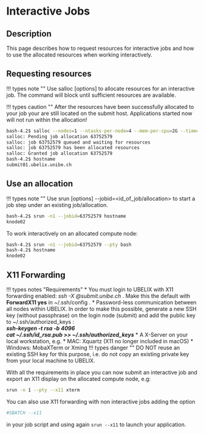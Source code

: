 # Interactive Jobs

## Description

This page describes how to request resources for interactive jobs and how to use the allocated resources when working interactively.

## Requesting resources

!!! types note ""
    Use salloc [options] to allocate resources for an interactive job. The command will block until sufficient resources are available.

!!! types caution ""
    After the resources have been successfully allocated to your job your are still located on the submit host. Applications started now will not run within the allocation!

```Bash
bash-4.2$ salloc --nodes=1 --ntasks-per-node=4 --mem-per-cpu=2G --time=01:00:00
salloc: Pending job allocation 63752579
salloc: job 63752579 queued and waiting for resources
salloc: job 63752579 has been allocated resources
salloc: Granted job allocation 63752579
bash-4.2$ hostname
submit01.ubelix.unibe.ch
```
## Use an allocation

!!! types note ""
    Use srun [options] --jobid=<id_of_job/allocation> <command> to start a job step under an existing job/allocation.

```Bash
bash-4.2$ srun -n1 --jobid=63752579 hostname
knode02
```

To work interactively on an allocated compute node:

```Bash
bash-4.2$ srun -n1 --jobid=63752579 --pty bash
bash-4.2$ hostname
knode02
```

## X11 Forwarding

!!! types notes "Requirements"
    * You must login to UBELIX with X11 forwarding enabled: _ssh -X <username>@submit.unibe.ch_ . Make this the default with **ForwardX11 yes** in ~/.ssh/config .
    * Password-less communication between all nodes within UBELIX. In order to make this possible, generate a new SSH key (without passphrase) on the login node (submit) and add the public key to ~/.ssh/authorized_keys :  
    **_ssh-keygen -t rsa -b 4096_**  
    **_cat ~/.ssh/id_rsa.pub >> ~/.ssh/authorized_keys_**
    * A X-Server on your local workstation, e.g.
        * MAC:  Xquartz (X11 no longer included in macOS)
        * Windows: MobaXTerm or Xming
!!! types danger ""
    DO NOT reuse an existing SSH key for this purpose, i.e. do not copy an existing private key from your local machine to UBELIX.

With all the requirements in place you can now submit an interactive job and export an X11 display on the allocated compute node, e.g:

```Bash
srun -n 1 --pty --x11 xterm
```

You can also use X11 forwarding with non interactive jobs adding the option 
```Bash
#SBATCH --x11
```
in your job script and using again `srun --x11` to launch your application. 

